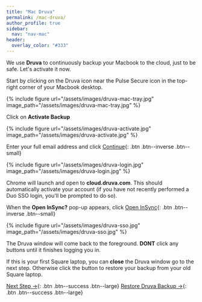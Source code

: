 ```yaml
---
title: "Mac Druva"
permalink: /mac-druva/
author_profile: true
sidebar:
  nav: "nav-mac"
header:
  overlay_color: "#333"
---
```


We use __Druva__ to continuously backup your Macbook to the cloud, just to be safe. Let's activate it now.

Start by clicking on the Druva icon near the Pulse Secure icon in the top-right corner of your Macbook desktop.

{% include figure url="/assets/images/druva-mac-tray.jpg" image_path="/assets/images/druva-mac-tray.jpg" %}

Click on __Activate Backup__

{% include figure url="/assets/images/druva-activate.jpg" image_path="/assets/images/druva-activate.jpg" %}

Enter your full email address and click [Continue](){: .btn .btn--inverse .btn--small} 

{% include figure url="/assets/images/druva-login.jpg" image_path="/assets/images/druva-login.jpg" %}

Chrome will launch and open to __cloud.druva.com__. This should automatically activate your account (if you have not recently performed a Duo SSO login, you'll be prompted to do so). 

When the __Open InSync?__ pop-up appears, click [Open InSync](){: .btn .btn--inverse .btn--small} 

{% include figure url="/assets/images/druva-sso.jpg" image_path="/assets/images/druva-sso.jpg" %}

The Druva window will come back to the foreground. __DONT__ click any buttons until it finishes logging you in.

If this is your first Square laptop, you can __close__ the Druva window go to the next step. Otherwise click the button to restore your backup from your old Square laptop.

[Next Step &rarr;](/mac-yubikey/){: .btn .btn--success .btn--large} [Restore Druva Backup &rarr;](/mac-druva-restore/){: .btn .btn--success .btn--large} 